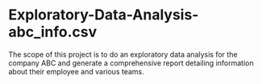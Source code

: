 # Exploratory-Data-Analysis-abc_info.csv
The scope of this project is to do an exploratory data analysis for the company ABC and generate a comprehensive report detailing information about their employee and various teams.  
